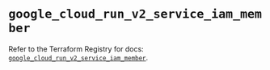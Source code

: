 # `google_cloud_run_v2_service_iam_member`

Refer to the Terraform Registry for docs: [`google_cloud_run_v2_service_iam_member`](https://registry.terraform.io/providers/hashicorp/google/6.36.0/docs/resources/cloud_run_v2_service_iam_member).

